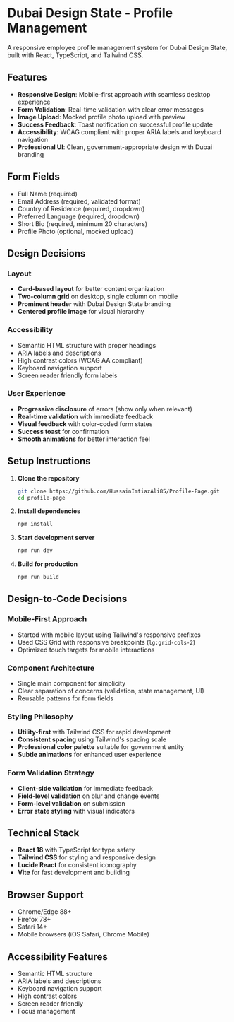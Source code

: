 # Dubai Design State - Profile Management

A responsive employee profile management system for Dubai Design State, built with React, TypeScript, and Tailwind CSS.

## Features

- **Responsive Design**: Mobile-first approach with seamless desktop experience
- **Form Validation**: Real-time validation with clear error messages
- **Image Upload**: Mocked profile photo upload with preview
- **Success Feedback**: Toast notification on successful profile update
- **Accessibility**: WCAG compliant with proper ARIA labels and keyboard navigation
- **Professional UI**: Clean, government-appropriate design with Dubai branding

## Form Fields

- Full Name (required)
- Email Address (required, validated format)
- Country of Residence (required, dropdown)
- Preferred Language (required, dropdown)
- Short Bio (required, minimum 20 characters)
- Profile Photo (optional, mocked upload)

## Design Decisions

### Layout
- **Card-based layout** for better content organization
- **Two-column grid** on desktop, single column on mobile
- **Prominent header** with Dubai Design State branding
- **Centered profile image** for visual hierarchy

### Accessibility
- Semantic HTML structure with proper headings
- ARIA labels and descriptions
- High contrast colors (WCAG AA compliant)
- Keyboard navigation support
- Screen reader friendly form labels

### User Experience
- **Progressive disclosure** of errors (show only when relevant)
- **Real-time validation** with immediate feedback
- **Visual feedback** with color-coded form states
- **Success toast** for confirmation
- **Smooth animations** for better interaction feel

## Setup Instructions

1. **Clone the repository**
   ```bash
   git clone https://github.com/HussainImtiazAli85/Profile-Page.git
   cd profile-page
   ```

2. **Install dependencies**
   ```bash
   npm install
   ```

3. **Start development server**
   ```bash
   npm run dev
   ```

4. **Build for production**
   ```bash
   npm run build
   ```

## Design-to-Code Decisions

### Mobile-First Approach
- Started with mobile layout using Tailwind's responsive prefixes
- Used CSS Grid with responsive breakpoints (`lg:grid-cols-2`)
- Optimized touch targets for mobile interactions

### Component Architecture
- Single main component for simplicity
- Clear separation of concerns (validation, state management, UI)
- Reusable patterns for form fields

### Styling Philosophy
- **Utility-first** with Tailwind CSS for rapid development
- **Consistent spacing** using Tailwind's spacing scale
- **Professional color palette** suitable for government entity
- **Subtle animations** for enhanced user experience

### Form Validation Strategy
- **Client-side validation** for immediate feedback
- **Field-level validation** on blur and change events
- **Form-level validation** on submission
- **Error state styling** with visual indicators

## Technical Stack

- **React 18** with TypeScript for type safety
- **Tailwind CSS** for styling and responsive design
- **Lucide React** for consistent iconography
- **Vite** for fast development and building

## Browser Support

- Chrome/Edge 88+
- Firefox 78+
- Safari 14+
- Mobile browsers (iOS Safari, Chrome Mobile)

## Accessibility Features

- Semantic HTML structure
- ARIA labels and descriptions
- Keyboard navigation support
- High contrast colors
- Screen reader friendly
- Focus management